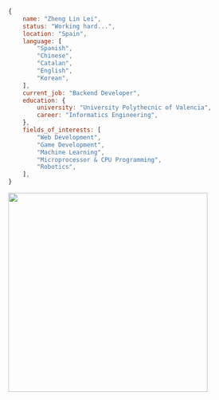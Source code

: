 ```js
{
	name: "Zheng Lin Lei",
	status: "Working hard...",
	location: "Spain",
	language: [
		"Spanish",
		"Chinese",
		"Catalan",
		"English",
		"Korean",
  	],
	current_job: "Backend Developer",
	education: {
		university: "University Polythecnic of Valencia",
		career: "Informatics Engineering",
	},
	fields_of_interests: [
		"Web Development",
		"Game Development",
		"Machine Learning",
		"Microprocessor & CPU Programming",
		"Robotics",
	],
}
```
<img align="center" width="400" src="https://github-readme-stats.vercel.app/api?username=ZhengLinLei&show_icons=true&theme=aura&include_all_commits=true"/>
